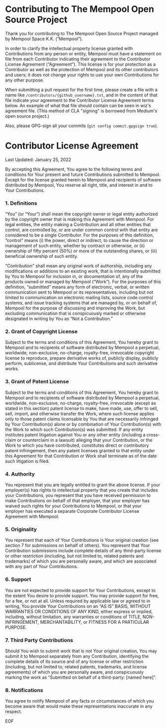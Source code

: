 # Contributing to The Mempool Open Source Project

Thank you for contributing to The Mempool Open Source Project managed by Mempool Space K.K. (“Mempool”).

In order to clarify the intellectual property license granted with Contributions from any person or entity, Mempool must have a statement on file from each Contributor indicating their agreement to the Contributor License Agreement (“Agreement”). This license is for your protection as a Contributor as well as the protection of Mempool and its other contributors and users; it does not change your rights to use your own Contributions for any other purpose.

When submitting a pull request for the first time, please create a file with a name like `/contributors/{github_username}.txt`, and in the content of that file indicate your agreement to the Contributor License Agreement terms below. An example of what that file should contain can be seen in wiz's agreement file. (This method of CLA "signing" is borrowed from Medium's open source project.)

Also, please GPG-sign all your commits (`git config commit.gpgsign true`).

# Contributor License Agreement

Last Updated: January 25, 2022

By accepting this Agreement, You agree to the following terms and conditions for Your present and future Contributions submitted to Mempool. Except for the license granted herein to Mempool and recipients of software distributed by Mempool, You reserve all right, title, and interest in and to Your Contributions.

### 1. Definitions

“You” (or “Your”) shall mean the copyright owner or legal entity authorized by the copyright owner that is making this Agreement with Mempool. For legal entities, the entity making a Contribution and all other entities that control, are controlled by, or are under common control with that entity are considered to be a single Contributor. For the purposes of this definition, “control” means (i) the power, direct or indirect, to cause the direction or management of such entity, whether by contract or otherwise, or (ii) ownership of fifty percent (50%) or more of the outstanding shares, or (iii) beneficial ownership of such entity.

“Contribution” shall mean any original work of authorship, including any modifications or additions to an existing work, that is intentionally submitted by You to Mempool for inclusion in, or documentation of, any of the products owned or managed by Mempool (“Work”). For the purposes of this definition, “submitted” means any form of electronic, verbal, or written communication sent to Mempool or its representatives, including but not limited to communication on electronic mailing lists, source code control systems, and issue tracking systems that are managed by, or on behalf of, Mempool for the purpose of discussing and improving the Work, but excluding communication that is conspicuously marked or otherwise designated in writing by You as “Not a Contribution.”

### 2. Grant of Copyright License

Subject to the terms and conditions of this Agreement, You hereby grant to Mempool and to recipients of software distributed by Mempool a perpetual, worldwide, non-exclusive, no-charge, royalty-free, irrevocable copyright license to reproduce, prepare derivative works of, publicly display, publicly perform, sublicense, and distribute Your Contributions and such derivative works.

### 3. Grant of Patent License

Subject to the terms and conditions of this Agreement, You hereby grant to Mempool and to recipients of software distributed by Mempool a perpetual, worldwide, non-exclusive, no-charge, royalty-free, irrevocable (except as stated in this section) patent license to make, have made, use, offer to sell, sell, import, and otherwise transfer the Work, where such license applies only to those patent claims licensable by You that are necessarily infringed by Your Contribution(s) alone or by combination of Your Contribution(s) with the Work to which such Contribution(s) was submitted. If any entity institutes patent litigation against You or any other entity (including a cross-claim or counterclaim in a lawsuit) alleging that your Contribution, or the Work to which you have contributed, constitutes direct or contributory patent infringement, then any patent licenses granted to that entity under this Agreement for that Contribution or Work shall terminate as of the date such litigation is filed.

### 4. Authority

You represent that you are legally entitled to grant the above license. If your employer(s) has rights to intellectual property that you create that includes your Contributions, you represent that you have received permission to make Contributions on behalf of that employer, that your employer has waived such rights for your Contributions to Mempool, or that your employer has executed a separate Corporate Contributor License Agreement with Mempool.

### 5. Originality

You represent that each of Your Contributions is Your original creation (see section 7 for submissions on behalf of others). You represent that Your Contribution submissions include complete details of any third-party license or other restriction (including, but not limited to, related patents and trademarks) of which you are personally aware, and which are associated with any part of Your Contributions.

### 6. Support

You are not expected to provide support for Your Contributions, except to the extent You desire to provide support. You may provide support for free, for a fee, or not at all. Unless required by applicable law or agreed to in writing, You provide Your Contributions on an “AS IS” BASIS, WITHOUT WARRANTIES OR CONDITIONS OF ANY KIND, either express or implied, including, without limitation, any warranties or conditions of TITLE, NON- INFRINGEMENT, MERCHANTABILITY, or FITNESS FOR A PARTICULAR PURPOSE.

### 7. Third Party Contributions

Should You wish to submit work that is not Your original creation, You may submit it to Mempool separately from any Contribution, identifying the complete details of its source and of any license or other restriction (including, but not limited to, related patents, trademarks, and license agreements) of which you are personally aware, and conspicuously marking the work as “Submitted on behalf of a third-party: [named here]”.

### 8. Notifications

You agree to notify Mempool of any facts or circumstances of which you become aware that would make these representations inaccurate in any respect.

EOF
